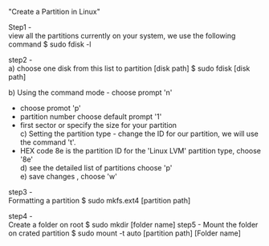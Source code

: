 \"Create a Partition in Linux\"

Step1 -  <br />
view all the partitions currently on your system, we use the
following command \$ sudo fdisk -l

step2 -  <br />
a) choose one disk from this list to partition \[disk path\] \$
sudo fdisk \[disk path\]  <br />

b) Using the command mode  - choose prompt \'n\'  <br />
 - choose promot \'p\'
 - partition number choose default prompt \'1\'  <br />
 - first sector or specify the size for your partition <br />
c) Setting the partition type  -
change the ID for our partition, we will use the command 't'.  <br />
- HEX code 8e is the partition ID for the 'Linux LVM' partition type, choose
\'8e\'  <br />
 d) see the detailed list of partitions choose \'p\'  <br />
 e) save changes , choose \'w\'

step3 - <br />
Formatting a partition \$ sudo mkfs.ext4 \[partition path\]

step4 - <br />
Create a folder on root \$ sudo mkdir \[folder name\] step5 -
Mount the folder on crated partition \$ sudo mount -t auto \[partition
path\] \[Folder name\]
